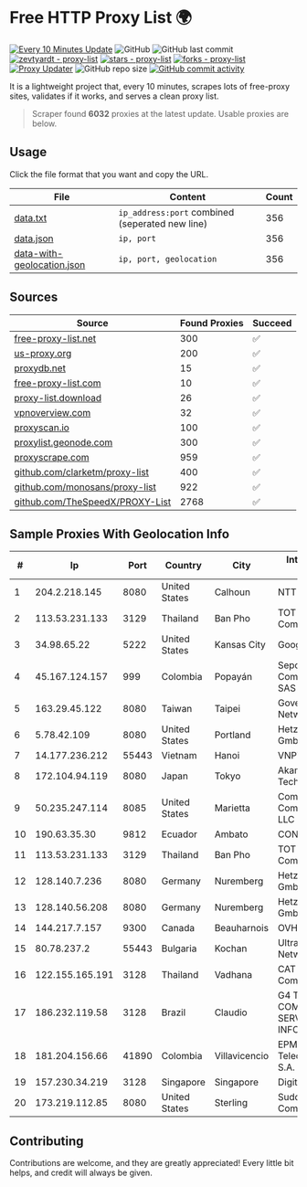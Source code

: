 
# Free HTTP Proxy List 🌍

[![Every 10 Minutes Update](https://github.com/mertguvencli/http-proxy-list/actions/workflows/main.yml/badge.svg?branch=main)](https://github.com/mertguvencli/http-proxy-list/actions/workflows/main.yml)
![GitHub](https://img.shields.io/github/license/mertguvencli/http-proxy-list)
![GitHub last commit](https://img.shields.io/github/last-commit/mertguvencli/http-proxy-list)
[![zevtyardt - proxy-list](https://img.shields.io/static/v1?label=zevtyardt&message=proxy-list&color=blue&logo=github)](https://github.com/zevtyardt/proxy-list "Go to GitHub repo")
[![stars - proxy-list](https://img.shields.io/github/stars/zevtyardt/proxy-list?style=social)](https://github.com/zevtyardt/proxy-list)
[![forks - proxy-list](https://img.shields.io/github/forks/zevtyardt/proxy-list?style=social)](https://github.com/zevtyardt/proxy-list)
[![Proxy Updater](https://github.com/zevtyardt/proxy-list/workflows/Proxy%20Updater/badge.svg)](https://github.com/zevtyardt/proxy-list/actions?query=workflow:"Proxy+Updater")
![GitHub repo size](https://img.shields.io/github/repo-size/zevtyardt/proxy-list)
[![GitHub commit activity](https://img.shields.io/github/commit-activity/m/zevtyardt/proxy-list?logo=commits)](https://github.com/zevtyardt/proxy-list/commits/main)

It is a lightweight project that, every 10 minutes, scrapes lots of free-proxy sites, validates if it works, and serves a clean proxy list.

> Scraper found **6032** proxies at the latest update. Usable proxies are below.

## Usage

Click the file format that you want and copy the URL.

|File|Content|Count|
|----|-------|-----|
|[data.txt](https://raw.githubusercontent.com/mertguvencli/http-proxy-list/main/proxy-list/data.txt)|`ip_address:port` combined (seperated new line)|356|
|[data.json](https://raw.githubusercontent.com/mertguvencli/http-proxy-list/main/proxy-list/data.json)|`ip, port`|356|
|[data-with-geolocation.json](https://raw.githubusercontent.com/mertguvencli/http-proxy-list/main/proxy-list/data-with-geolocation.json)|`ip, port, geolocation`|356|

## Sources

|Source|Found Proxies|Succeed|
|------|-------------|-------|
|[free-proxy-list.net](https://free-proxy-list.net)|300|✅|
|[us-proxy.org](https://www.us-proxy.org)|200|✅|
|[proxydb.net](http://proxydb.net)|15|✅|
|[free-proxy-list.com](https://free-proxy-list.com/?page=&port=&type%5B%5D=http&type%5B%5D=https&up_time=0&search=Search)|10|✅|
|[proxy-list.download](https://www.proxy-list.download/HTTP)|26|✅|
|[vpnoverview.com](https://vpnoverview.com/privacy/anonymous-browsing/free-proxy-servers)|32|✅|
|[proxyscan.io](https://www.proxyscan.io)|100|✅|
|[proxylist.geonode.com](https://proxylist.geonode.com/api/proxy-list?limit=300&page=1&sort_by=lastChecked&sort_type=desc&protocols=http,https)|300|✅|
|[proxyscrape.com](https://api.proxyscrape.com/v2/?request=displayproxies&protocol=http&timeout=10000&country=all&ssl=all&anonymity=all)|959|✅|
|[github.com/clarketm/proxy-list](https://raw.githubusercontent.com/clarketm/proxy-list/master/proxy-list-raw.txt)|400|✅|
|[github.com/monosans/proxy-list](https://raw.githubusercontent.com/monosans/proxy-list/main/proxies/http.txt)|922|✅|
|[github.com/TheSpeedX/PROXY-List](https://raw.githubusercontent.com/TheSpeedX/PROXY-List/master/http.txt)|2768|✅|


## Sample Proxies With Geolocation Info

|#|Ip|Port|Country|City|Internet Service Provider|
|-|--|----|-------|----|-------------------------|
|1|204.2.218.145|8080|United States|Calhoun|NTT America, Inc.|
|2|113.53.231.133|3129|Thailand|Ban Pho|TOT Public Company Limited|
|3|34.98.65.22|5222|United States|Kansas City|Google LLC|
|4|45.167.124.157|999|Colombia|Popayán|Sepcom Comunicaciones SAS|
|5|163.29.45.122|8080|Taiwan|Taipei|Government Service Network|
|6|5.78.42.109|8080|United States|Portland|Hetzner Online GmbH|
|7|14.177.236.212|55443|Vietnam|Hanoi|VNPT|
|8|172.104.94.119|8080|Japan|Tokyo|Akamai Technologies|
|9|50.235.247.114|8085|United States|Marietta|Comcast Cable Communications, LLC|
|10|190.63.35.30|9812|Ecuador|Ambato|CONECEL|
|11|113.53.231.133|3129|Thailand|Ban Pho|TOT Public Company Limited|
|12|128.140.7.236|8080|Germany|Nuremberg|Hetzner Online GmbH|
|13|128.140.56.208|8080|Germany|Nuremberg|Hetzner Online GmbH|
|14|144.217.7.157|9300|Canada|Beauharnois|OVH SAS|
|15|80.78.237.2|55443|Bulgaria|Kochan|UltraNET - Halil Network|
|16|122.155.165.191|3128|Thailand|Vadhana|CAT Telecom Public Company Limited|
|17|186.232.119.58|3128|Brazil|Claudio|G4 TELECOM COMERCIO E SERVICOS DE INFORMATICA|
|18|181.204.156.66|41890|Colombia|Villavicencio|EPM Telecomunicaciones S.A. E.S.P.|
|19|157.230.34.219|3128|Singapore|Singapore|DigitalOcean, LLC|
|20|173.219.112.85|8080|United States|Sterling|Suddenlink Communications|



## Contributing

Contributions are welcome, and they are greatly appreciated! Every
little bit helps, and credit will always be given.

